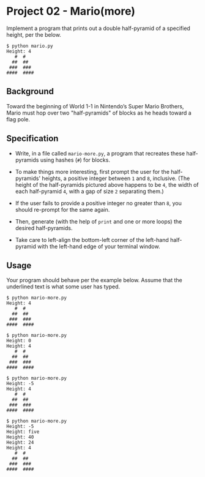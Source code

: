 
# Project 02 - Mario(more)


Implement a program that prints out a double half-pyramid of a specified height, per the below.

```
$ python mario.py
Height: 4
   #  #
  ##  ##
 ###  ###
####  ####
```
  

## Background

  

Toward the beginning of World 1-1 in Nintendo’s Super Mario Brothers, Mario must hop over two "half-pyramids" of blocks as he heads toward a flag pole.

  

## Specification

  
-   Write, in a file called  `mario-more.py`, a program that recreates these half-pyramids using hashes (`#`) for blocks.
    
-   To make things more interesting, first prompt the user for the half-pyramids' heights, a positive integer between  `1`  and  `8`, inclusive. (The height of the half-pyramids pictured above happens to be  `4`, the width of each half-pyramid  `4`, with a gap of size  `2`  separating them.)
    
-   If the user fails to provide a positive integer no greater than  `8`, you should re-prompt for the same again.
    
-   Then, generate (with the help of  `print`  and one or more loops) the desired half-pyramids.
    
-   Take care to left-align the bottom-left corner of the left-hand half-pyramid with the left-hand edge of your terminal window.

## Usage

Your program should behave per the example below. Assume that the underlined text is what some user has typed.

```
$ python mario-more.py
Height: 4
   #  #
  ##  ##
 ###  ###
####  ####
```

```
$ python mario-more.py
Height: 0
Height: 4
   #  #
  ##  ##
 ###  ###
####  ####
```

```
$ python mario-more.py
Height: -5
Height: 4
   #  #
  ##  ##
 ###  ###
####  ####
```

```
$ python mario-more.py
Height: -5
Height: five
Height: 40
Height: 24
Height: 4
   #  #
  ##  ##
 ###  ###
####  ####
```
